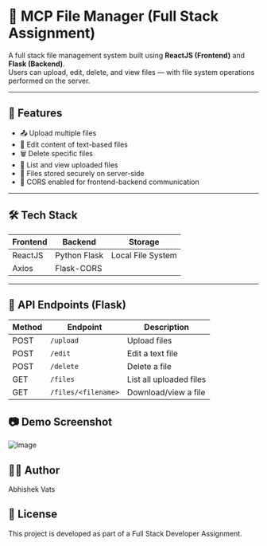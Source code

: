 # 📂 MCP File Manager (Full Stack Assignment)

A full stack file management system built using **ReactJS (Frontend)** and **Flask (Backend)**.  
Users can upload, edit, delete, and view files — with file system operations performed on the server.

---

## 📌 Features

- 📤 Upload multiple files
- 📝 Edit content of text-based files
- 🗑️ Delete specific files
- 📄 List and view uploaded files
- 📁 Files stored securely on server-side
- 🔐 CORS enabled for frontend-backend communication

---

## 🛠️ Tech Stack

| Frontend     | Backend     | Storage       |
|--------------|-------------|---------------|
| ReactJS      | Python Flask| Local File System |
| Axios        | Flask-CORS  |               |

---

## 🔗 API Endpoints (Flask)

| Method | Endpoint            | Description             |
| ------ | ------------------- | ----------------------- |
| POST   | `/upload`           | Upload files            |
| POST   | `/edit`             | Edit a text file        |
| POST   | `/delete`           | Delete a file           |
| GET    | `/files`            | List all uploaded files |
| GET    | `/files/<filename>` | Download/view a file    |

## 📷 Demo Screenshot

![Image](https://github.com/user-attachments/assets/d5cd8635-b870-4c00-a5d2-5b434550db67)

## 👨‍💻 Author
Abhishek Vats

## 📄 License
This project is developed as part of a Full Stack Developer Assignment.
